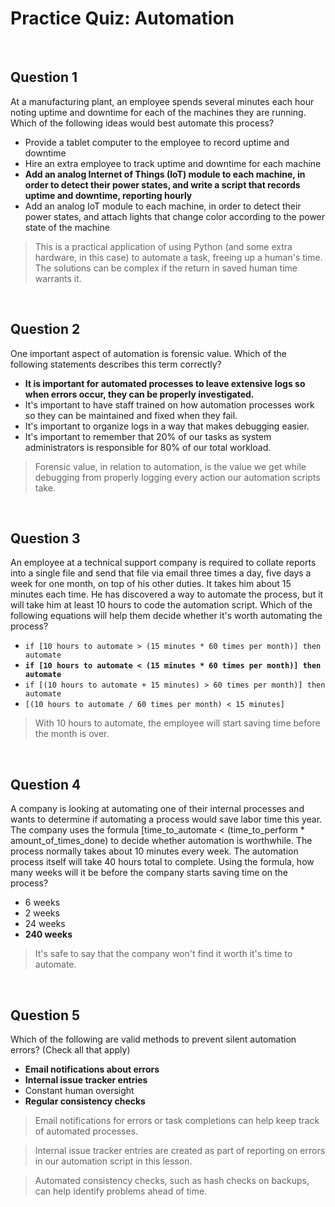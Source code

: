 # Practice Quiz: Automation

<br>

## Question 1

At a manufacturing plant, an employee spends several minutes each hour noting uptime and downtime for each of the machines they are running. Which of the following ideas would best automate this process?

* Provide a tablet computer to the employee to record uptime and downtime
* Hire an extra employee to track uptime and downtime for each machine
* **Add an analog Internet of Things (IoT) module to each machine, in order to detect their power states, and write a script that records uptime and downtime, reporting hourly**
* Add an analog IoT module to each machine, in order to detect their power states, and attach lights that change color according to the power state of the machine

> This is a practical application of using Python (and some extra hardware, in this case) to automate a task, freeing up a human's time. The solutions can be complex if the return in saved human time warrants it.

<br>

## Question 2

One important aspect of automation is forensic value. Which of the following statements describes this term correctly?

* **It is important for automated processes to leave extensive logs so when errors occur, they can be properly investigated.**
* It's important to have staff trained on how automation processes work so they can be maintained and fixed when they fail.
* It's important to organize logs in a way that makes debugging easier.
* It's important to remember that 20% of our tasks as system administrators is responsible for 80% of our total workload.

> Forensic value, in relation to automation, is the value we get while debugging from properly logging every action our automation scripts take.

<br>

## Question 3

An employee at a technical support company is required to collate reports into a single file and send that file via email three times a day, five days a week for one month, on top of his other duties. It takes him about 15 minutes each time. He has discovered a way to automate the process, but it will take him at least 10 hours to code the automation script. Which of the following equations will help them decide whether it's worth automating the process?

* `if [10 hours to automate > (15 minutes * 60 times per month)] then automate`
* **`if [10 hours to automate < (15 minutes * 60 times per month)] then automate`**
* `if [(10 hours to automate + 15 minutes) > 60 times per month)] then automate`
* `[(10 hours to automate / 60 times per month) < 15 minutes]`

> With 10 hours to automate, the employee will start saving time before the month is over.

<br>

## Question 4

A company is looking at automating one of their internal processes and wants to determine if automating a process would save labor time this year. The company uses the formula [time_to_automate < (time_to_perform * amount_of_times_done) to decide whether automation is worthwhile. The process normally takes about 10 minutes every week. The automation process itself will take 40 hours total to complete. Using the formula, how many weeks will it be before the company starts saving time on the process?

* 6 weeks
* 2 weeks
* 24 weeks
* **240 weeks**

> It's safe to say that the company won't find it worth it's time to automate.

<br>

## Question 5

Which of the following are valid methods to prevent silent automation errors? (Check all that apply)

* **Email notifications about errors**
* **Internal issue tracker entries**
* Constant human oversight
* **Regular consistency checks**

> Email notifications for errors or task completions can help keep track of automated processes.

> Internal issue tracker entries are created as part of reporting on errors in our automation script in this lesson.

> Automated consistency checks, such as hash checks on backups, can help identify problems ahead of time.
